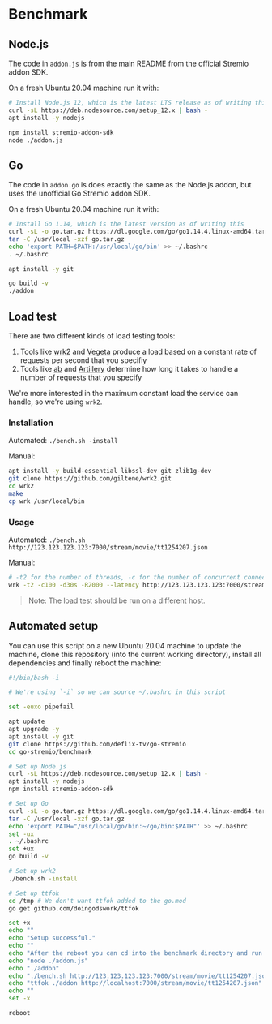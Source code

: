 # Benchmark

## Node.js

The code in `addon.js` is from the main README from the official Stremio addon SDK.

On a fresh Ubuntu 20.04 machine run it with:

```bash
# Install Node.js 12, which is the latest LTS release as of writing this
curl -sL https://deb.nodesource.com/setup_12.x | bash -
apt install -y nodejs

npm install stremio-addon-sdk
node ./addon.js
```

## Go

The code in `addon.go` is does exactly the same as the Node.js addon, but uses the unofficial Go Stremio addon SDK.

On a fresh Ubuntu 20.04 machine run it with:

```bash
# Install Go 1.14, which is the latest version as of writing this
curl -sL -o go.tar.gz https://dl.google.com/go/go1.14.4.linux-amd64.tar.gz
tar -C /usr/local -xzf go.tar.gz
echo 'export PATH=$PATH:/usr/local/go/bin' >> ~/.bashrc
. ~/.bashrc

apt install -y git

go build -v
./addon
```

## Load test

There are two different kinds of load testing tools:

1. Tools like [wrk2](https://github.com/giltene/wrk2) and [Vegeta](https://github.com/tsenart/vegeta) produce a load based on a constant rate of requests per second that you specifiy
2. Tools like [ab](https://httpd.apache.org/docs/2.4/programs/ab.html) and [Artillery](https://artillery.io/) determine how long it takes to handle a number of requests that you specify

We're more interested in the maximum constant load the service can handle, so we're using `wrk2`.

### Installation

Automated: `./bench.sh -install`

Manual:

```bash
apt install -y build-essential libssl-dev git zlib1g-dev
git clone https://github.com/giltene/wrk2.git
cd wrk2
make
cp wrk /usr/local/bin
```

### Usage

Automated: `./bench.sh http://123.123.123.123:7000/stream/movie/tt1254207.json`

Manual:

```bash
# -t2 for the number of threads, -c for the number of concurrent connections, -d for the duration, -R for the request rate
wrk -t2 -c100 -d30s -R2000 --latency http://123.123.123.123:7000/stream/movie/tt1254207.json
```

> Note: The load test should be run on a different host.

## Automated setup

You can use this script on a new Ubuntu 20.04 machine to update the machine, clone this repository (into the current working directory), install all dependencies and finally reboot the machine:

```bash
#!/bin/bash -i

# We're using `-i` so we can source ~/.bashrc in this script

set -euxo pipefail

apt update
apt upgrade -y
apt install -y git
git clone https://github.com/deflix-tv/go-stremio
cd go-stremio/benchmark

# Set up Node.js
curl -sL https://deb.nodesource.com/setup_12.x | bash -
apt install -y nodejs
npm install stremio-addon-sdk

# Set up Go
curl -sL -o go.tar.gz https://dl.google.com/go/go1.14.4.linux-amd64.tar.gz
tar -C /usr/local -xzf go.tar.gz
echo 'export PATH="/usr/local/go/bin:~/go/bin:$PATH"' >> ~/.bashrc
set -ux
. ~/.bashrc
set +ux
go build -v

# Set up wrk2
./bench.sh -install

# Set up ttfok
cd /tmp # We don't want ttfok added to the go.mod
go get github.com/doingodswork/ttfok

set +x
echo ""
echo "Setup successful."
echo ""
echo "After the reboot you can cd into the benchmark directory and run:"
echo "node ./addon.js"
echo "./addon"
echo "./bench.sh http://123.123.123.123:7000/stream/movie/tt1254207.json"
echo "ttfok ./addon http://localhost:7000/stream/movie/tt1254207.json"
echo ""
set -x

reboot
```
